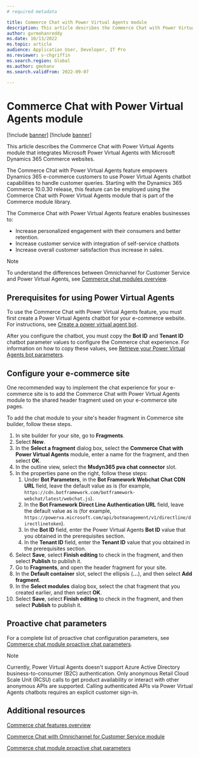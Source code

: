 ```yaml
---
# required metadata

title: Commerce Chat with Power Virtual Agents module 
description: This article describes the Commerce Chat with Power Virtual Agents module that integrates Microsoft Power Virtual Agents with Microsoft Dynamics 365 Commerce websites.
author: gvrmohanreddy
ms.date: 10/13/2022
ms.topic: article
audience: Application User, Developer, IT Pro
ms.reviewer: v-chgriffin
ms.search.region: Global
ms.author: gmohanv
ms.search.validFrom: 2022-09-07

---
```


# Commerce Chat with Power Virtual Agents module 

[!include [banner](includes/banner.md)]
[!include [banner](includes/preview-banner.md)]

This article describes the Commerce Chat with Power Virtual Agents module that integrates Microsoft Power Virtual Agents with Microsoft Dynamics 365 Commerce websites.

The Commerce Chat with Power Virtual Agents feature empowers Dynamics 365 e-commerce customers to use Power Virtual Agents chatbot capabilities to handle customer queries. Starting with the Dynamics 365 Commerce 10.0.30 release, this feature can be employed using the Commerce Chat with Power Virtual Agents module that is part of the Commerce module library.

The Commerce Chat with Power Virtual Agents feature enables businesses to:

- Increase personalized engagement with their consumers and better retention.
- Increase customer service with integration of self-service chatbots
- Increase overall customer satisfaction thus increase in sales.
 
> [!NOTE] 
> To understand the differences between Omnichannel for Customer Service and Power Virtual Agents, see [Commerce chat modules overview](/commerce-chat-modules-overview.md).

## Prerequisites for using Power Virtual Agents

To use the Commerce Chat with Power Virtual Agents feature, you must first create a Power Virtual Agents chatbot for your e-commerce website. For instructions, see [Create a power virtual agent bot](/power-virtual-agents/authoring-first-bot).

After you configure the chatbot, you must copy the **Bot ID** and **Tenant ID** chatbot parameter values to configure the Commerce chat experience. For information on how to copy these values, see [Retrieve your Power Virtual Agents bot parameters](/power-virtual-agents/publication-connect-bot-to-custom-application#retrieve-your-power-virtual-agents-bot-parameters).

## Configure your e-commerce site 

One recommended way to implement the chat experience for your e-commerce site is to add the Commerce Chat with Power Virtual Agents module to the shared header fragment used on your e-commerce site pages.

To add the chat module to your site's header fragment in Commerce site builder, follow these steps.

1. In site builder for your site, go to **Fragments**.
1. Select **New**.
1. In the **Select a fragment** dialog box, select the **Commerce Chat with Power Virtual Agents** module, enter a name for the fragment, and then select **OK**.
1. In the outline view, select the **Msdyn365 pva chat connector** slot.
1. In the properties pane on the right, follow these steps:
    1. Under **Bot Parameters**, in the **Bot Framework Webchat Chat CDN URL** field, leave the default value as is (for example, `https://cdn.botframework.com/botframework-webchat/latest/webchat.js`).
    1. In the **Bot Framework Direct Line Authentication URL** field, leave the default value as is (for example, `https://powerva.microsoft.com/api/botmanagement/v1/directline/directlinetoken`).
    1. In the **Bot ID** field, enter the Power Virtual Agents **Bot ID** value that you obtained in the prerequisites section.
    1. In the **Tenant ID** field, enter the **Tenant ID** value that you obtained in the prerequisites section.
1. Select **Save**, select **Finish editing** to check in the fragment, and then select **Publish** to publish it.
1. Go to **Fragments**, and open the header fragment for your site.
1. In the **Default container** slot, select the ellipsis (**...**), and then select **Add fragment**.
1. In the **Select modules** dialog box, select the chat fragment that you created earlier, and then select **OK**.
1. Select **Save**, select **Finish editing** to check in the fragment, and then select **Publish** to publish it.

## Proactive chat parameters

For a complete list of proactive chat configuration parameters, see [Commerce chat module proactive chat parameters](chat-proactive-chat-parameters.md).

> [!NOTE] 
> Currently, Power Virtual Agents doesn't support Azure Active Directory business-to-consumer (B2C) authentication. Only anonymous Retail Cloud Scale Unit (RCSU) calls to get product availability or interact with other anonymous APIs are supported. Calling authenticated APIs via Power Virtual Agents chatbots requires an explicit customer sign-in. 

## Additional resources

[Commerce chat features overview](commerce-chat-overview.md)

[Commerce Chat with Omnichannel for Customer Service module](commerce-chat-module.md)

[Commerce chat module proactive chat parameters](chat-proactive-chat-parameters.md)


